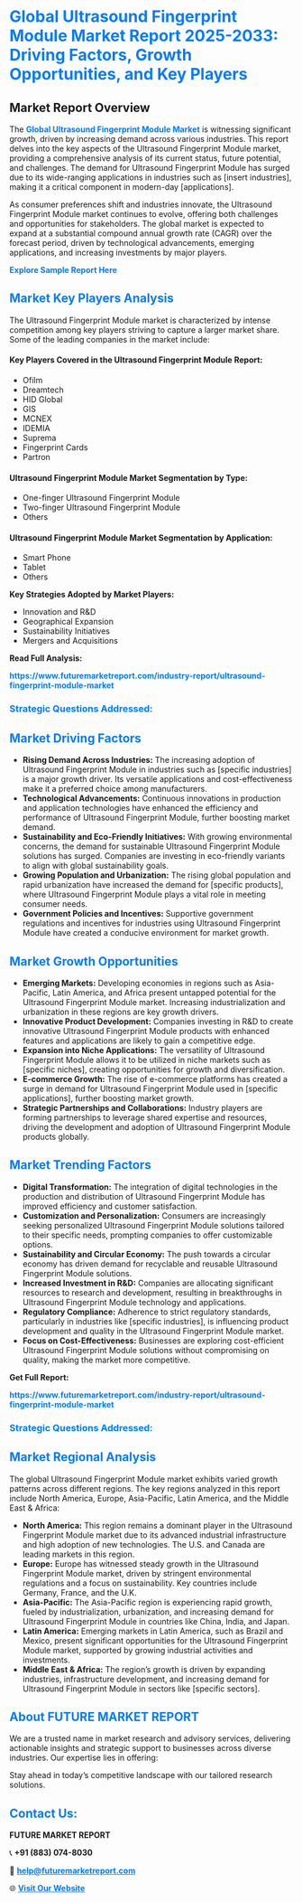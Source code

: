 <h1 style="color: #007BFF;">Global Ultrasound Fingerprint Module Market Report 2025-2033: Driving Factors, Growth Opportunities, and Key Players</h1>

<section id="overview">
<h2>Market Report Overview</h2>
<p>The <a href="https://www.futuremarketreport.com/industry-report/ultrasound-fingerprint-module-market" style="color: #007BFF; text-decoration: none;"><strong>Global Ultrasound Fingerprint Module Market</strong></a> is witnessing significant growth, driven by increasing demand across various industries. This report delves into the key aspects of the Ultrasound Fingerprint Module market, providing a comprehensive analysis of its current status, future potential, and challenges. The demand for Ultrasound Fingerprint Module has surged due to its wide-ranging applications in industries such as [insert industries], making it a critical component in modern-day [applications].</p>
<p>As consumer preferences shift and industries innovate, the Ultrasound Fingerprint Module market continues to evolve, offering both challenges and opportunities for stakeholders. The global market is expected to expand at a substantial compound annual growth rate (CAGR) over the forecast period, driven by technological advancements, emerging applications, and increasing investments by major players.</p>
</section>

<section id="overview">
<p><a href="https://www.futuremarketreport.com/request-sample/reportId=82311" style="color: #007BFF; text-decoration: none;"><strong>Explore Sample Report Here</strong></a></p>
</section>

<section id="key-players">
<h2 style="color: #007BFF;">Market Key Players Analysis</h2>
<p>The Ultrasound Fingerprint Module market is characterized by intense competition among key players striving to capture a larger market share. Some of the leading companies in the market include:</p>
<h4>Key Players Covered in the Ultrasound Fingerprint Module Report:</h4>
<ul><li>Ofilm</li><li>Dreamtech</li><li>HID Global</li><li>GIS</li><li>MCNEX</li><li>IDEMIA</li><li>Suprema</li><li>Fingerprint Cards</li><li>Partron</li></ul>
<h4>Ultrasound Fingerprint Module Market Segmentation by Type:</h4>
<ul><li>One-finger Ultrasound Fingerprint Module</li><li>Two-finger Ultrasound Fingerprint Module</li><li>Others</li></ul>

<h4>Ultrasound Fingerprint Module Market Segmentation by Application:</h4>
<ul><li>Smart Phone</li><li>Tablet</li><li>Others</li></ul>
<p><strong>Key Strategies Adopted by Market Players:</strong></p>
<ul>
<li>Innovation and R&D</li>
<li>Geographical Expansion</li>
<li>Sustainability Initiatives</li>
<li>Mergers and Acquisitions</li>
</ul>
</section>

<section>
<p><strong>Read Full Analysis: </strong></p><a href="https://www.futuremarketreport.com/industry-report/ultrasound-fingerprint-module-market" style="color: #007BFF; text-decoration: none;"><strong>https://www.futuremarketreport.com/industry-report/ultrasound-fingerprint-module-market</strong></a>
<h3 style="color: #007BFF;">Strategic Questions Addressed:</h3>
</section>

<section id="driving-factors">
<h2 style="color: #007BFF;">Market Driving Factors</h2>
<ul>
<li><strong>Rising Demand Across Industries:</strong> The increasing adoption of Ultrasound Fingerprint Module in industries such as [specific industries] is a major growth driver. Its versatile applications and cost-effectiveness make it a preferred choice among manufacturers.</li>
<li><strong>Technological Advancements:</strong> Continuous innovations in production and application technologies have enhanced the efficiency and performance of Ultrasound Fingerprint Module, further boosting market demand.</li>
<li><strong>Sustainability and Eco-Friendly Initiatives:</strong> With growing environmental concerns, the demand for sustainable Ultrasound Fingerprint Module solutions has surged. Companies are investing in eco-friendly variants to align with global sustainability goals.</li>
<li><strong>Growing Population and Urbanization:</strong> The rising global population and rapid urbanization have increased the demand for [specific products], where Ultrasound Fingerprint Module plays a vital role in meeting consumer needs.</li>
<li><strong>Government Policies and Incentives:</strong> Supportive government regulations and incentives for industries using Ultrasound Fingerprint Module have created a conducive environment for market growth.</li>
</ul>
</section>

<section id="growth-opportunities">
<h2 style="color: #007BFF;">Market Growth Opportunities</h2>
<ul>
<li><strong>Emerging Markets:</strong> Developing economies in regions such as Asia-Pacific, Latin America, and Africa present untapped potential for the Ultrasound Fingerprint Module market. Increasing industrialization and urbanization in these regions are key growth drivers.</li>
<li><strong>Innovative Product Development:</strong> Companies investing in R&D to create innovative Ultrasound Fingerprint Module products with enhanced features and applications are likely to gain a competitive edge.</li>
<li><strong>Expansion into Niche Applications:</strong> The versatility of Ultrasound Fingerprint Module allows it to be utilized in niche markets such as [specific niches], creating opportunities for growth and diversification.</li>
<li><strong>E-commerce Growth:</strong> The rise of e-commerce platforms has created a surge in demand for Ultrasound Fingerprint Module used in [specific applications], further boosting market growth.</li>
<li><strong>Strategic Partnerships and Collaborations:</strong> Industry players are forming partnerships to leverage shared expertise and resources, driving the development and adoption of Ultrasound Fingerprint Module products globally.</li>
</ul>
</section>

<section id="trending-factors">
<h2 style="color: #007BFF;">Market Trending Factors</h2>
<ul>
<li><strong>Digital Transformation:</strong> The integration of digital technologies in the production and distribution of Ultrasound Fingerprint Module has improved efficiency and customer satisfaction.</li>
<li><strong>Customization and Personalization:</strong> Consumers are increasingly seeking personalized Ultrasound Fingerprint Module solutions tailored to their specific needs, prompting companies to offer customizable options.</li>
<li><strong>Sustainability and Circular Economy:</strong> The push towards a circular economy has driven demand for recyclable and reusable Ultrasound Fingerprint Module solutions.</li>
<li><strong>Increased Investment in R&D:</strong> Companies are allocating significant resources to research and development, resulting in breakthroughs in Ultrasound Fingerprint Module technology and applications.</li>
<li><strong>Regulatory Compliance:</strong> Adherence to strict regulatory standards, particularly in industries like [specific industries], is influencing product development and quality in the Ultrasound Fingerprint Module market.</li>
<li><strong>Focus on Cost-Effectiveness:</strong> Businesses are exploring cost-efficient Ultrasound Fingerprint Module solutions without compromising on quality, making the market more competitive.</li>
</ul>
</section>

<section>
<p><strong>Get Full Report: </strong></p><a href="https://www.futuremarketreport.com/industry-report/ultrasound-fingerprint-module-market" style="color: #007BFF; text-decoration: none;"><strong>https://www.futuremarketreport.com/industry-report/ultrasound-fingerprint-module-market</strong></a>
<h3 style="color: #007BFF;">Strategic Questions Addressed:</h3>
</section>


<section id="regional-analysis">
<h2 style="color: #007BFF;">Market Regional Analysis</h2>
<p>The global Ultrasound Fingerprint Module market exhibits varied growth patterns across different regions. The key regions analyzed in this report include North America, Europe, Asia-Pacific, Latin America, and the Middle East & Africa:</p>
<ul>
<li><strong>North America:</strong> This region remains a dominant player in the Ultrasound Fingerprint Module market due to its advanced industrial infrastructure and high adoption of new technologies. The U.S. and Canada are leading markets in this region.</li>
<li><strong>Europe:</strong> Europe has witnessed steady growth in the Ultrasound Fingerprint Module market, driven by stringent environmental regulations and a focus on sustainability. Key countries include Germany, France, and the U.K.</li>
<li><strong>Asia-Pacific:</strong> The Asia-Pacific region is experiencing rapid growth, fueled by industrialization, urbanization, and increasing demand for Ultrasound Fingerprint Module in countries like China, India, and Japan.</li>
<li><strong>Latin America:</strong> Emerging markets in Latin America, such as Brazil and Mexico, present significant opportunities for the Ultrasound Fingerprint Module market, supported by growing industrial activities and investments.</li>
<li><strong>Middle East & Africa:</strong> The region’s growth is driven by expanding industries, infrastructure development, and increasing demand for Ultrasound Fingerprint Module in sectors like [specific sectors].</li>
</ul>
</section>

<footer>
<h2 style="color: #007BFF;">About FUTURE MARKET REPORT</h2>
<p>We are a trusted name in market research and advisory services, delivering actionable insights and strategic support to businesses across diverse industries. Our expertise lies in offering:</p>

<p>Stay ahead in today’s competitive landscape with our tailored research solutions.</p>

<h2 style="color: #007BFF;">Contact Us:</h2>
<p><strong>FUTURE MARKET REPORT</strong></p>
<p>📞 <strong>+91 (883) 074-8030</strong></p>
<p>📧 <strong><a href="mailto:help@futuremarketreport.com" style="color: #007BFF;">help@futuremarketreport.com</a></strong></p>
<p>🌐 <strong><a href="https://www.futuremarketreport.com/" style="color: #007BFF;">Visit Our Website</a></strong></p>
</footer>